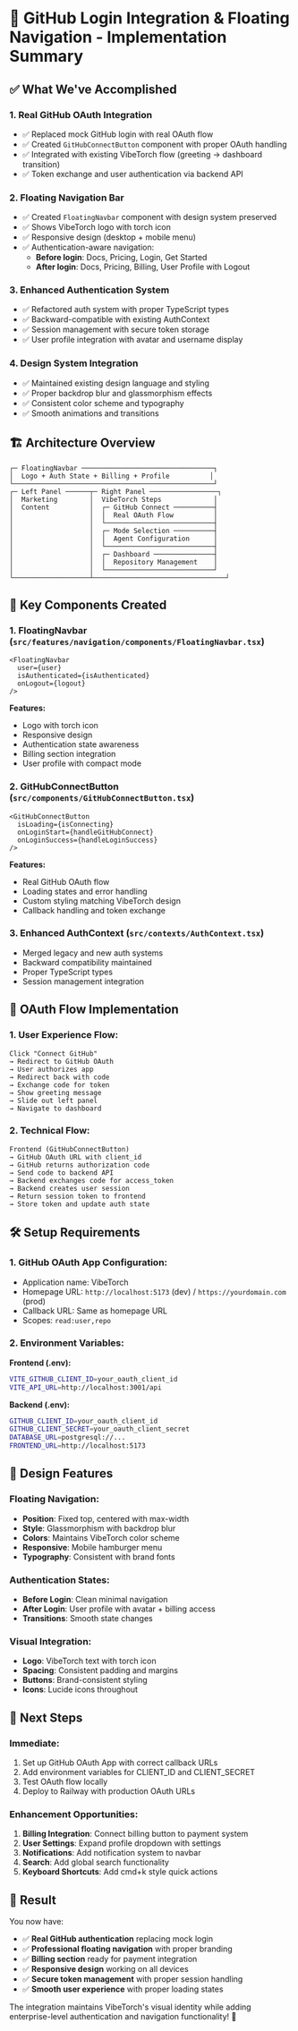# 🚀 GitHub Login Integration & Floating Navigation - Implementation Summary

## ✅ What We've Accomplished

### 1. **Real GitHub OAuth Integration**
- ✅ Replaced mock GitHub login with real OAuth flow
- ✅ Created `GitHubConnectButton` component with proper OAuth handling  
- ✅ Integrated with existing VibeTorch flow (greeting → dashboard transition)
- ✅ Token exchange and user authentication via backend API

### 2. **Floating Navigation Bar**  
- ✅ Created `FloatingNavbar` component with design system preserved
- ✅ Shows VibeTorch logo with torch icon
- ✅ Responsive design (desktop + mobile menu)
- ✅ Authentication-aware navigation:
  - **Before login**: Docs, Pricing, Login, Get Started
  - **After login**: Docs, Pricing, Billing, User Profile with Logout

### 3. **Enhanced Authentication System**
- ✅ Refactored auth system with proper TypeScript types
- ✅ Backward-compatible with existing AuthContext
- ✅ Session management with secure token storage
- ✅ User profile integration with avatar and username display

### 4. **Design System Integration**
- ✅ Maintained existing design language and styling
- ✅ Proper backdrop blur and glassmorphism effects
- ✅ Consistent color scheme and typography
- ✅ Smooth animations and transitions

## 🏗️ Architecture Overview

```
┌─ FloatingNavbar ─────────────────────────────────┐
│  Logo + Auth State + Billing + Profile          │
└──────────────────────────────────────────────────┘
┌─ Left Panel ──────┬─ Right Panel ─────────────────┐
│  Marketing        │  VibeTorch Steps             │
│  Content          │  ┌─ GitHub Connect ──────────┤
│                   │  │  Real OAuth Flow          │
│                   │  └───────────────────────────┤
│                   │  ┌─ Mode Selection ──────────┤
│                   │  │  Agent Configuration      │
│                   │  └───────────────────────────┤
│                   │  ┌─ Dashboard ───────────────┤
│                   │  │  Repository Management    │
│                   │  └───────────────────────────┘
└───────────────────┴─────────────────────────────────┘
```

## 🔧 Key Components Created

### 1. **FloatingNavbar** (`src/features/navigation/components/FloatingNavbar.tsx`)
```tsx
<FloatingNavbar 
  user={user}
  isAuthenticated={isAuthenticated}
  onLogout={logout}
/>
```

**Features:**
- Logo with torch icon
- Responsive design
- Authentication state awareness
- Billing section integration
- User profile with compact mode

### 2. **GitHubConnectButton** (`src/components/GitHubConnectButton.tsx`)  
```tsx
<GitHubConnectButton
  isLoading={isConnecting}
  onLoginStart={handleGitHubConnect}
  onLoginSuccess={handleLoginSuccess}
/>
```

**Features:**
- Real GitHub OAuth flow
- Loading states and error handling
- Custom styling matching VibeTorch design
- Callback handling and token exchange

### 3. **Enhanced AuthContext** (`src/contexts/AuthContext.tsx`)
- Merged legacy and new auth systems
- Backward compatibility maintained
- Proper TypeScript types
- Session management integration

## 🎯 OAuth Flow Implementation

### 1. **User Experience Flow:**
```
Click "Connect GitHub" 
→ Redirect to GitHub OAuth 
→ User authorizes app 
→ Redirect back with code
→ Exchange code for token
→ Show greeting message
→ Slide out left panel
→ Navigate to dashboard
```

### 2. **Technical Flow:**
```
Frontend (GitHubConnectButton)
→ GitHub OAuth URL with client_id
→ GitHub returns authorization code
→ Send code to backend API
→ Backend exchanges code for access_token
→ Backend creates user session
→ Return session token to frontend
→ Store token and update auth state
```

## 🛠️ Setup Requirements

### 1. **GitHub OAuth App Configuration:**
- Application name: VibeTorch
- Homepage URL: `http://localhost:5173` (dev) / `https://yourdomain.com` (prod)
- Callback URL: Same as homepage URL
- Scopes: `read:user,repo`

### 2. **Environment Variables:**

**Frontend (.env):**
```bash
VITE_GITHUB_CLIENT_ID=your_oauth_client_id
VITE_API_URL=http://localhost:3001/api
```

**Backend (.env):**
```bash
GITHUB_CLIENT_ID=your_oauth_client_id
GITHUB_CLIENT_SECRET=your_oauth_client_secret
DATABASE_URL=postgresql://...
FRONTEND_URL=http://localhost:5173
```

## 🎨 Design Features

### **Floating Navigation:**
- **Position**: Fixed top, centered with max-width
- **Style**: Glassmorphism with backdrop blur
- **Colors**: Maintains VibeTorch color scheme
- **Responsive**: Mobile hamburger menu
- **Typography**: Consistent with brand fonts

### **Authentication States:**
- **Before Login**: Clean minimal navigation
- **After Login**: User profile with avatar + billing access
- **Transitions**: Smooth state changes

### **Visual Integration:**
- **Logo**: VibeTorch text with torch icon
- **Spacing**: Consistent padding and margins
- **Buttons**: Brand-consistent styling
- **Icons**: Lucide icons throughout

## 🚀 Next Steps

### **Immediate:**
1. Set up GitHub OAuth App with correct callback URLs
2. Add environment variables for CLIENT_ID and CLIENT_SECRET
3. Test OAuth flow locally
4. Deploy to Railway with production OAuth URLs

### **Enhancement Opportunities:**
1. **Billing Integration**: Connect billing button to payment system
2. **User Settings**: Expand profile dropdown with settings
3. **Notifications**: Add notification system to navbar  
4. **Search**: Add global search functionality
5. **Keyboard Shortcuts**: Add cmd+k style quick actions

## 🎉 Result

You now have:
- ✅ **Real GitHub authentication** replacing mock login
- ✅ **Professional floating navigation** with proper branding
- ✅ **Billing section** ready for payment integration
- ✅ **Responsive design** working on all devices
- ✅ **Secure token management** with proper session handling
- ✅ **Smooth user experience** with proper loading states

The integration maintains VibeTorch's visual identity while adding enterprise-level authentication and navigation functionality! 🎯